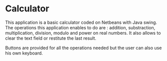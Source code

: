 # Calculator

This application is a basic calculator coded on Netbeans with Java swing.
The operations this application enables to do are : addition, substraction, multiplication, division, modulo and power on real numbers. It also allows to clear the text field or restitute the last result. 

Buttons are provided for all the operations needed but the user can also use his own keyboard.
